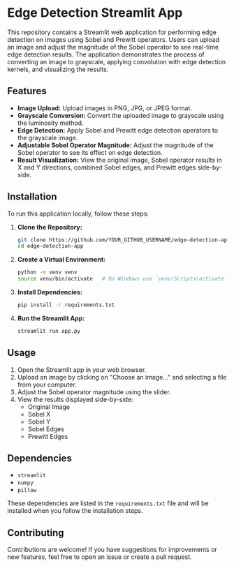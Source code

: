 # Edge Detection Streamlit App

This repository contains a Streamlit web application for performing edge detection on images using Sobel and Prewitt operators. Users can upload an image and adjust the magnitude of the Sobel operator to see real-time edge detection results. The application demonstrates the process of converting an image to grayscale, applying convolution with edge detection kernels, and visualizing the results.

## Features

- **Image Upload:** Upload images in PNG, JPG, or JPEG format.
- **Grayscale Conversion:** Convert the uploaded image to grayscale using the luminosity method.
- **Edge Detection:** Apply Sobel and Prewitt edge detection operators to the grayscale image.
- **Adjustable Sobel Operator Magnitude:** Adjust the magnitude of the Sobel operator to see its effect on edge detection.
- **Result Visualization:** View the original image, Sobel operator results in X and Y directions, combined Sobel edges, and Prewitt edges side-by-side.

## Installation

To run this application locally, follow these steps:

1. **Clone the Repository:**
   ```sh
   git clone https://github.com/YOUR_GITHUB_USERNAME/edge-detection-app.git
   cd edge-detection-app
   ```

2. **Create a Virtual Environment:**
   ```sh
   python -m venv venv
   source venv/bin/activate   # On Windows use `venv\Scripts\activate`
   ```

3. **Install Dependencies:**
   ```sh
   pip install -r requirements.txt
   ```

4. **Run the Streamlit App:**
   ```sh
   streamlit run app.py
   ```

## Usage

1. Open the Streamlit app in your web browser.
2. Upload an image by clicking on "Choose an image..." and selecting a file from your computer.
3. Adjust the Sobel operator magnitude using the slider.
4. View the results displayed side-by-side:
   - Original Image
   - Sobel X
   - Sobel Y
   - Sobel Edges
   - Prewitt Edges

## Dependencies

- `streamlit`
- `numpy`
- `pillow`

These dependencies are listed in the `requirements.txt` file and will be installed when you follow the installation steps.

## Contributing

Contributions are welcome! If you have suggestions for improvements or new features, feel free to open an issue or create a pull request.

